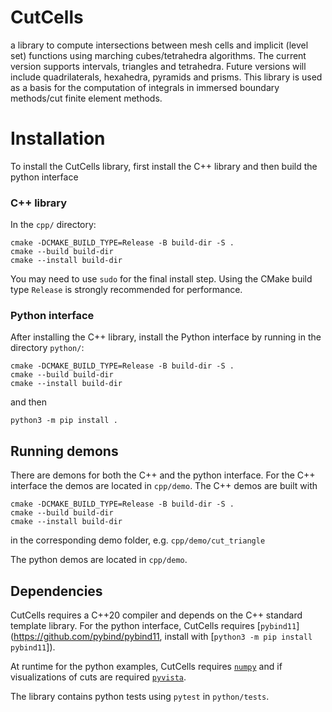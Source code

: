 # CutCells
a library to compute intersections between mesh cells and implicit (level set) functions using marching cubes/tetrahedra algorithms. The current version supports intervals, triangles and tetrahedra. Future versions will include quadrilaterals, hexahedra, pyramids and prisms. This library is used as a basis for the computation of integrals in immersed boundary methods/cut finite element methods.

# Installation

To install the CutCells library, first install the C++ library and then build the python interface

### C++ library

In the `cpp/` directory:

```console
cmake -DCMAKE_BUILD_TYPE=Release -B build-dir -S .
cmake --build build-dir
cmake --install build-dir
```

You may need to use `sudo` for the final install step. Using the CMake
build type `Release` is strongly recommended for performance.


### Python interface

After installing the C++ library, install the Python interface by running in
the directory `python/`:

```console
cmake -DCMAKE_BUILD_TYPE=Release -B build-dir -S .
cmake --build build-dir
cmake --install build-dir
```

and then

```console
python3 -m pip install .
```

## Running demons 

There are demons for both the C++ and the python interface. 
For the C++ interface the demos are located in `cpp/demo`. The C++ demos are built with 
```console
cmake -DCMAKE_BUILD_TYPE=Release -B build-dir -S .
cmake --build build-dir
cmake --install build-dir
```
in the corresponding demo folder, e.g. `cpp/demo/cut_triangle`

The python demos are located in `cpp/demo`. 

## Dependencies

CutCells requires a C++20 compiler and depends on the C++ standard template library. 
For the python interface, CutCells requires [`pybind11`](https://github.com/pybind/pybind11, install with [`python3 -m pip install pybind11`]). 

At runtime for the python examples, CutCells requires [`numpy`](https://numpy.org) and if visualizations of cuts are required [`pyvista`](https://pyvista.org/).

The library contains python tests using `pytest` in `python/tests`.


